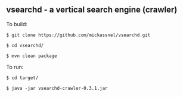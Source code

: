
<h2>vsearchd - a vertical search engine (crawler)</h2>


To build: 

	$ git clone https://github.com/mickassnel/vsearchd.git 
	
	$ cd vsearchd/ 
	
	$ mvn clean package 
 

To run: 

	$ cd target/ 
	
	$ java -jar vsearchd-crawler-0.3.1.jar 